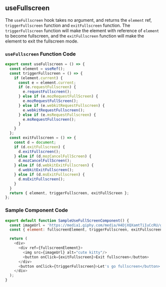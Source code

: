 ## useFullscreen

The `useFullscreen` hook takes no argument, and returns the `element` ref, `triggerFullscreen` function and `exitFullscreen` function. The `triggerFullscreen` function will make the element with reference of `element` to become fullscreen, and the `exitFullscreen` function will make the element to exit the fullscreen mode.

### `useFullscreen` Function Code

```javascript
export const useFullscreen = () => {
  const element = useRef();
  const triggerFullscreen = () => {
    if (element.current) {
      const e = element.current;
      if (e.requestFullscreen) {
        e.requestFullscreen();
      } else if (e.mozRequestFullScreen) {
        e.mozRequestFullScreen();
      } else if (e.webkitRequestFullscreen) {
        e.webkitRequestFullscreen();
      } else if (e.msRequestFullscreen) {
        e.msRequestFullscreen();
      }
    }
  };
  const exitFullscreen = () => {
    const d = document;
    if (d.exitFullscreen) {
      d.exitFullscreen();
    } else if (d.mozCancelFullScreen) {
      d.mozCancelFullScreen();
    } else if (d.webkitExitFullscreen) {
      d.webkitExitFullscreen();
    } else if (d.msExitFullscreen) {
      d.msExitFullscreen();
    }
  }
  return { element, triggerFullscreen, exitFullScreen };
};
```

### Sample Component Code

```javascript
export default function SampleUseFullScreenComponent() {
  const imageUrl = 'https://media1.giphy.com/media/H4DjXQXamtTiIuCcRU/giphy.gif';
  const { element: fullscreenElement, triggerFullscreen, exitFullscreen } = useFullscreen();

  return (
    <div>
      <div ref={fullscreenElement}>
        <img src={imageUrl} alt="cute kitty"/>
        <button onClick={exitFullscreen}>Exit fullscreen</button>
      </div>
      <button onClick={triggerFullscreen}>Let's go fullscreen</button>
    </div>
  );
}
```